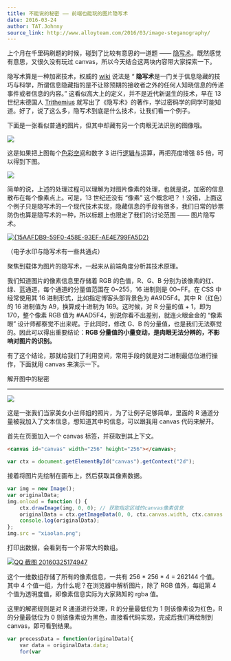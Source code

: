 ```yaml
---
title: 不能说的秘密 —— 前端也能玩的图片隐写术
date: 2016-03-24
author: TAT.Johnny
source_link: http://www.alloyteam.com/2016/03/image-steganography/
---
```


<!-- {% raw %} - for jekyll -->

上个月在千里码刷题的时候，碰到了比较有意思的一道题 —— [隐写术](http://www.qlcoder.com/task/7617)。既然感觉有意思，又很久没有玩过 canvas，所以今天结合这两块内容带大家探索一下。

隐写术算是一种加密技术，权威的 [wiki](https://zh.wikipedia.org/wiki/%E9%9A%90%E5%86%99%E6%9C%AF) 说法是 “ **隐写术**是一门关于信息隐藏的技巧与科学，所谓信息隐藏指的是不让除预期的接收者之外的任何人知晓信息的传递事件或者信息的内容。” 这看似高大上的定义，并不是近代新诞生的技术，早在 13 世纪末德国人 [Trithemius](https://zh.wikipedia.org/wiki/%E7%BA%A6%E7%BF%B0%E5%B0%BC%E6%96%AF%C2%B7%E7%89%B9%E9%87%8C%E7%89%B9%E7%B1%B3%E4%B9%8C%E6%96%AF) 就写出了《隐写术》的著作，学过密码学的同学可能知道。好了，说了这么多，隐写术到底是什么技术，让我们看一个例子。

下面是一张看似普通的图片，但其中却藏有另一个肉眼无法识别的图像哦。

![](https://upload.wikimedia.org/wikipedia/commons/a/a8/Steganography_original.png)

这是如果把上图每个[色彩空间](https://zh.wikipedia.org/wiki/%E8%89%B2%E5%BD%A9%E7%A9%BA%E9%96%93 "色彩空间")和数字 3 进行[逻辑与](https://zh.wikipedia.org/wiki/%E9%82%8F%E8%BC%AF%E8%88%87 "逻辑与")运算，再把亮度增强 85 倍，可以得到下图。

![](https://upload.wikimedia.org/wikipedia/commons/c/c3/Steganography_recovered.png)

简单的说，上述的处理过程可以理解为对图片像素的处理，也就是说，加密的信息散布在每个像素点上。可是，13 世纪还没有 “像素” 这个概念吧？！没错，上面这个例子只是隐写术的一个现代技术实现，隐藏信息的手段有很多，我们日常的钞票防伪也算是隐写术的一种，所以标题上也限定了我们的讨论范围 —— 图片隐写术。

[![{15AAFDB9-59F0-458E-93EF-AE4E799FA5D2}](http://www.alloyteam.com/wp-content/uploads/2016/03/15AAFDB9-59F0-458E-93EF-AE4E799FA5D2-300x235.png)](http://www.alloyteam.com/wp-content/uploads/2016/03/15AAFDB9-59F0-458E-93EF-AE4E799FA5D2.png)

（电子水印与隐写术有一些共通点）

聚焦到载体为图片的隐写术，一起来从前端角度分析其技术原理。

我们知道图片的像素信息里存储着 RGB 的色值，R、G、B 分别为该像素的红、绿、蓝通道，每个通道的分量值范围在 0~255，16 进制则是 00~FF。在 CSS 中经常使用其 16 进制形式，比如指定博客头部背景色为 #A9D5F4。其中 R（红色）的 16 进制值为 A9，换算成十进制为 169。这时候，对 R 分量的值 + 1，即为 170，整个像素 RGB 值为 #AAD5F4，别说你看不出差别，就连火眼金金的 “像素眼” 设计师都察觉不出来呢。于此同时，修改 G、B 的分量值，也是我们无法察觉的。因此可以得出重要结论：**RGB 分量值的小量变动，是肉眼无法分辨的，不影响对图片的识别。**

有了这个结论，那就给我们了利用空间，常用手段的就是对二进制最低位进行操作，下面就用 canvas 来演示一下。

解开图中的秘密  

* * *

![](http://biqing.github.io/teamblog/xiaolan.png)

这是一张我们当家美女小兰师姐的照片，为了让例子足够简单，里面的 R 通道分量被我加入了文本信息，想知道其中的信息，可以跟我用 canvas 代码来解开。

首先在页面加入一个 canvas 标签，并获取到其上下文。

```html
<canvas id="canvas" width="256" height="256"></canvas>;
```

```javascript
var ctx = document.getElementById("canvas").getContext("2d");
```

接着将图片先绘制在画布上，然后获取其像素数据。

```javascript
var img = new Image();
var originalData;
img.onload = function () {
    ctx.drawImage(img, 0, 0); // 获取指定区域的canvas像素信息
    originalData = ctx.getImageData(0, 0, ctx.canvas.width, ctx.canvas.height);
    console.log(originalData);
};
img.src = "xiaolan.png";
```

打印出数据，会看到有一个非常大的数组。

[![QQ 截图 20160325174947](http://www.alloyteam.com/wp-content/uploads/2016/03/QQ截图20160325174947-300x55.png)](http://www.alloyteam.com/wp-content/uploads/2016/03/QQ截图20160325174947.png)

这个一维数组存储了所有的像素信息，一共有 256 \* 256 \* 4 = 262144 个值。其中 4 个值一组，为什么呢？在浏览器中解析图片，除了 RGB 值外，每组第 4 个值为透明度值，即像素信息实际为大家熟知的 rgba 值。 

这里的解密规则是对 R 通道进行处理，R 的分量最低位为 1 则该像素设为红色，R 的分量最低位为 0 则该像素设为黑色，直接看代码实现，完成后我们再绘制到 canvas，即可看到结果。

```javascript
var processData = function(originalData){
    var data = originalData.data;
    for(var 
```


<!-- {% endraw %} - for jekyll -->